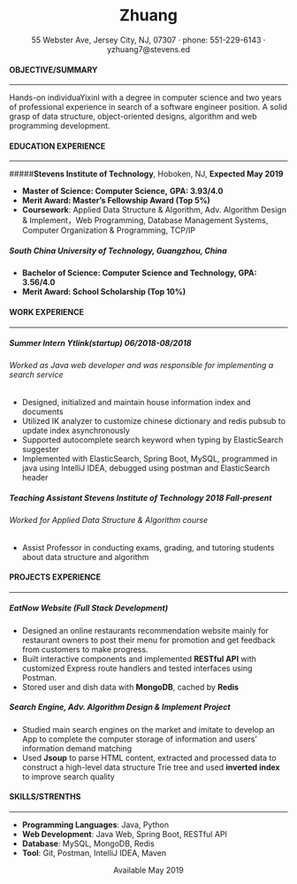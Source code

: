 <center>
     <h1> Zhuang</h1>
     <div>
         <span>
             55 Webster Ave, Jersey City, NJ,  07307	 
         </span>
         ·
         <span>
             phone: 551-229-6143
         </span>
         ·
         <span>
             yzhuang7@stevens.ed
         </span>
     </div>
</center>


#### OBJECTIVE/SUMMARY

---
Hands-on individuaYixinl with a degree in computer science and two years of professional experience in search of a software engineer position. A solid grasp of data structure, object-oriented designs, algorithm and web programming development.

#### EDUCATION EXPERIENCE

---

#####**Stevens Institute of Technology**, Hoboken, NJ, **Expected May 2019**
+ **Master of Science: Computer Science,**		       **GPA: 3.93/4.0**
+ **Merit Award: Master’s Fellowship Award (Top 5%)**
+ **Coursework**: Applied Data Structure & Algorithm, Adv. Algorithm Design & Implement，Web Programming, Database Management Systems, Computer Organization & Programming, TCP/IP  
##### **South China University of Technology, Guangzhou, China**
+ **Bachelor of Science: Computer Science and Technology,            GPA: 3.56/4.0**             
+ **Merit Award: School Scholarship (Top 10%)**
  


#### WORK EXPERIENCE

---

##### **Summer Intern				Ytlink(startup)                                                                 06/2018-08/2018**
###### Worked as Java web developer and was responsible for implementing a search service
+ Designed, initialized and maintain house information index and documents
+ Utilized IK analyzer to customize chinese dictionary and redis pubsub to update index asynchronously
+ Supported autocomplete search keyword when typing by ElasticSearch suggester
+ Implemented with ElasticSearch, Spring Boot, MySQL, programmed in java using IntelliJ IDEA, debugged using postman and ElasticSearch header

##### **Teaching Assistant   			Stevens Institute of Technology                               	           2018 Fall-present**
###### Worked for Applied Data Structure & Algorithm course
+ Assist Professor in conducting exams, grading, and tutoring students about data structure and algorithm

#### PROJECTS EXPERIENCE

---

##### **EatNow Website (Full Stack Development)**
+ Designed an online restaurants recommendation website mainly for restaurant owners to post their menu for promotion and get feedback from customers to make progress. 
+ Built interactive components and implemented **RESTful API** with customized Express route handlers and tested interfaces using Postman.
+ Stored user and dish data with **MongoDB**, cached by **Redis**
##### **Search Engine**, Adv. Algorithm Design & Implement Project
+ Studied main search engines on the market and imitate to develop an App to complete the computer storage of information and users’ information demand matching
+ Used **Jsoup** to parse HTML content, extracted and processed data to construct a high-level data structure Trie tree and used **inverted index** to improve search quality 

#### SKILLS/STRENTHS

---

+ **Programming Languages**: Java, Python                                                              
+ **Web Development**: Java Web, Spring Boot, RESTful API
+ **Database**: MySQL, MongoDB, Redis                  
+ **Tool**: Git, Postman, IntelliJ IDEA, Maven 

<center>Available May 2019</center>

